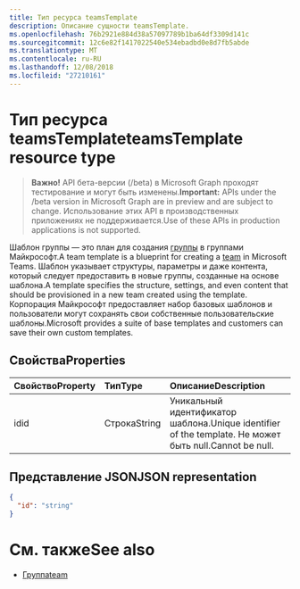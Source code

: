 ```yaml
---
title: Тип ресурса teamsTemplate
description: Описание сущности teamsTemplate.
ms.openlocfilehash: 76b2921e884d38a57097789b1ba64df3309d141c
ms.sourcegitcommit: 12c6e82f1417022540e534ebadbd0e8d7fb5abde
ms.translationtype: MT
ms.contentlocale: ru-RU
ms.lasthandoff: 12/08/2018
ms.locfileid: "27210161"
---
```

# <a name="teamstemplate-resource-type"></a><span data-ttu-id="47f3b-103">Тип ресурса teamsTemplate</span><span class="sxs-lookup"><span data-stu-id="47f3b-103">teamsTemplate resource type</span></span>

> <span data-ttu-id="47f3b-104">**Важно!** API бета-версии (/beta) в Microsoft Graph проходят тестирование и могут быть изменены.</span><span class="sxs-lookup"><span data-stu-id="47f3b-104">**Important:** APIs under the /beta version in Microsoft Graph are in preview and are subject to change.</span></span> <span data-ttu-id="47f3b-105">Использование этих API в производственных приложениях не поддерживается.</span><span class="sxs-lookup"><span data-stu-id="47f3b-105">Use of these APIs in production applications is not supported.</span></span>

<span data-ttu-id="47f3b-106">Шаблон группы — это план для создания [группы](../resources/team.md) в группами Майкрософт.</span><span class="sxs-lookup"><span data-stu-id="47f3b-106">A team template is a blueprint for creating a [team](../resources/team.md) in Microsoft Teams.</span></span> <span data-ttu-id="47f3b-107">Шаблон указывает структуры, параметры и даже контента, который следует предоставить в новые группы, созданные на основе шаблона.</span><span class="sxs-lookup"><span data-stu-id="47f3b-107">A template specifies the structure, settings, and even content that should be provisioned in a new team created using the template.</span></span> <span data-ttu-id="47f3b-108">Корпорация Майкрософт предоставляет набор базовых шаблонов и пользователи могут сохранять свои собственные пользовательские шаблоны.</span><span class="sxs-lookup"><span data-stu-id="47f3b-108">Microsoft provides a suite of base templates and customers can save their own custom templates.</span></span>

## <a name="properties"></a><span data-ttu-id="47f3b-109">Свойства</span><span class="sxs-lookup"><span data-stu-id="47f3b-109">Properties</span></span>

| <span data-ttu-id="47f3b-110">Свойство</span><span class="sxs-lookup"><span data-stu-id="47f3b-110">Property</span></span>            | <span data-ttu-id="47f3b-111">Тип</span><span class="sxs-lookup"><span data-stu-id="47f3b-111">Type</span></span>     | <span data-ttu-id="47f3b-112">Описание</span><span class="sxs-lookup"><span data-stu-id="47f3b-112">Description</span></span> |
|:------------------- |:-------- |:----------- |
| <span data-ttu-id="47f3b-113">id</span><span class="sxs-lookup"><span data-stu-id="47f3b-113">id</span></span>                  | <span data-ttu-id="47f3b-114">Строка</span><span class="sxs-lookup"><span data-stu-id="47f3b-114">String</span></span>   | <span data-ttu-id="47f3b-115">Уникальный идентификатор шаблона.</span><span class="sxs-lookup"><span data-stu-id="47f3b-115">Unique identifier of the template.</span></span> <span data-ttu-id="47f3b-116">Не может быть null.</span><span class="sxs-lookup"><span data-stu-id="47f3b-116">Cannot be null.</span></span> |

## <a name="json-representation"></a><span data-ttu-id="47f3b-117">Представление JSON</span><span class="sxs-lookup"><span data-stu-id="47f3b-117">JSON representation</span></span>

<!-- {
  "blockType": "resource",
  "@odata.type": "microsoft.graph.teamsTemplate",
  "baseType": "microsoft.graph.entity"
}-->

```json
{
  "id": "string"
}
```

# <a name="see-also"></a><span data-ttu-id="47f3b-118">См. также</span><span class="sxs-lookup"><span data-stu-id="47f3b-118">See also</span></span>

- [<span data-ttu-id="47f3b-119">Группа</span><span class="sxs-lookup"><span data-stu-id="47f3b-119">team</span></span>](team.md)

